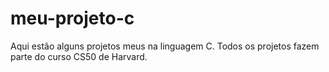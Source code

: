 # meu-projeto-c
 Aqui estão alguns projetos meus na linguagem C. Todos os projetos fazem parte do curso CS50 de Harvard.
